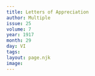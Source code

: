 ```yaml
---
title: Letters of Appreciation
author: Multiple
issue: 25
volume: 7
year: 1917
month: 29
day: VI
tags:
layout: page.njk
image:
---
```

